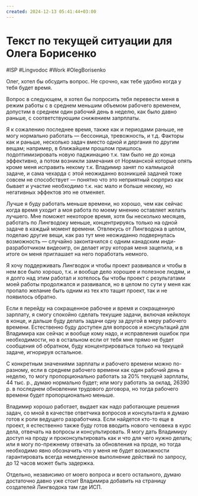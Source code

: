 ```yaml
---
created: 2024-12-13 05:41:44+03:00
---
```


# Текст по текущей ситуации для Олега Борисенко

#ISP #Lingvodoc #Work #OlegBorisenko

Олег, хотел бы обсудить вопрос. Не срочно, как тебе удобно когда у тебя будет время.

Вопрос в следующем, я хотел бы попросить тебя перевести меня в режим работы с в среднем меньшим объемом рабочего временем, допустим в среднем один рабочий день в неделю, как было давно раньше, с соответствующим снижением запрплаты.

Я к сожалению последнее время, также как и периодами раньше, не могу нормально работать — бессоница, тревожность, и т.д. Факторы как и раньше, несколько задач вместо одной и дергания по другим вещам; например, в ближайшем прошлом пришлось подоптимизировать новую паджинацию т.к. там было не до конца эффективно, а потом возникли замечания от Норманской которые опять кроме меня исправить некому т.к. Владимир занят по калмыцкой задаче, и сама чехарда с этой неожиданно возникшей задачей тоже совсем не способствует — понятно что это неприятный сюрприз как бывает и участие необходимо т.к. нас мало и больше некому, но негативных эффектов это не отменяет.

Лучше я буду работать меньше времени, но хорошо, чем как сейчас когда время уходит а моя работа по моему мнению оставляет желать лучшего. Мне поможет некоторое время, хотя бы несколько месяцев, работать по Лингводоку меньше, концентрируясь только на одной задаче в каждый момент времени. Отвлекусь от Лингводока в целом, поделаю другие вещи, как раз тут мне неожиданно подвернулась возможность — случайно законтачился с одним канадским инди-разработчиком видеоигр, он делает игру которая меня зацепила, и в итоге он меня приглашает на него поработать немного.

Я хочу поддерживать Лингводок и чтобы проект развивался и чтобы в нем все было хорошо, т.к. и вообще дело хорошее и полезное людям, и я долго над этим работал и хотелось бы чтобы проект с результатами моей работы продолжался и развивался, но в целом по сути у меня как пропало желание быть одним из тех кто тащит проект, так и не появилось обратно.

Если я перейду на сокращенное рабочее и время и сокращенную зарплату, я смогу спокойно сделать текущие задачи, включая кейклоук в конце, и дальше буду делать задачи одну за другой в меру рабочего времени. Естественно буду доступен для вопросов и консультаций для Владимира как сейчас и вообще кому надо, и исправления ошибок при необходимости, но в остальном если от тебя мне прямо не будет сообщения об обратном, буду концентрироваться только на текущей задаче, игнорируя остальное.

С конкретным значениями зарплаты и рабочего времени можно по-разному, если в среднем рабочего времени как один рабочий день в неделю, то могу пропорционально работать за 20% текущей зарплаты, 44 тыс. р., думаю нормально будет; или могу работать за оклад, 26390 р. в последнем обновлении трудового договора, но тогда рабочего времени будет пропорционально меньше.

Владимир хорошо работает, выдает как надо работающие решения задач, со мной в качестве ответчика вопросов и консультанта я думаю готов к роли ведущего разработчика. Если найдется кто-то еще в проект, я естественно также буду готов вводить нового человека в курс дела, отвечать на вопросы и консультировать. Я могу дать Владимиру доступ на проду и проконсультировать как и что для чего нужно делать; или я могу по-прежнему отвечать за обновления на проде, но тогда необходимо явно обозначить что у меня не будет возможности гарантировать всегда немедленное выполнение действий по запросу, до 12 часов может быть задержка.

Отдельно, независимо от моего вопроса и всего остального, думаю достаточно давно уже стоит Владимира добавить на страницу создателей Лингводока там где ИСП.